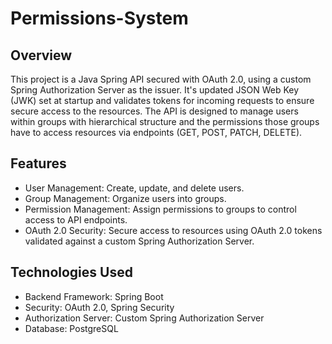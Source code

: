 # Permissions-System
## Overview
This project is a Java Spring API secured with OAuth 2.0, using a custom Spring Authorization Server as the issuer.
It's updated JSON Web Key (JWK) set at startup and validates tokens for incoming requests to ensure secure access to the resources.
The API is designed to manage users within groups with hierarchical structure and the permissions those groups have to access resources via endpoints (GET, POST, PATCH, DELETE).

## Features
- User Management: Create, update, and delete users.
- Group Management: Organize users into groups.
- Permission Management: Assign permissions to groups to control access to API endpoints.
- OAuth 2.0 Security: Secure access to resources using OAuth 2.0 tokens validated against a custom Spring Authorization Server.

## Technologies Used
- Backend Framework: Spring Boot
- Security: OAuth 2.0, Spring Security
- Authorization Server: Custom Spring Authorization Server
- Database: PostgreSQL
